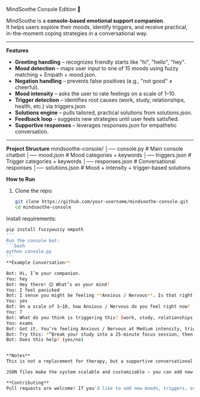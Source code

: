 MindSoothe Console Edition 💙

MindSoothe is a **console-based emotional support companion**.  
It helps users explore their moods, identify triggers, and receive practical, in-the-moment coping strategies in a conversational way.

---

**Features**
- **Greeting handling** – recognizes friendly starts like "hi", "hello", "hey".
- **Mood detection** – maps user input to one of 15 moods using fuzzy matching + Empath + mood.json.
- **Negation handling** – prevents false positives (e.g., "not good" ≠ cheerful).
- **Mood intensity** – asks the user to rate feelings on a scale of 1–10.
- **Trigger detection** – identifies root causes (work, study, relationships, health, etc.) via triggers.json.
- **Solutions engine** – pulls tailored, practical solutions from solutions.json.
- **Feedback loop** – suggests new strategies until user feels satisfied.
- **Supportive responses** – leverages responses.json for empathetic conversation.

---

**Project Structure**
mindsoothe-console/
│── console.py # Main console chatbot
│── mood.json # Mood categories + keywords
│── triggers.json # Trigger categories + keywords
│── responses.json # Conversational responses
│── solutions.json # Mood + intensity + trigger-based solutions



 **How to Run**
1. Clone the repo:
   ```bash
   git clone https://github.com/your-username/mindsoothe-console.git
   cd mindsoothe-console
   
Install requirements:
```bash
pip install fuzzywuzzy empath
'''
Run the console bot:
```bash
python console.py
'''
**Example Conversation**

Bot: Hi, I’m your companion.
You: hey
Bot: Hey there! 😊 What’s on your mind?
You: I feel panicked
Bot: I sense you might be feeling **Anxious / Nervous**. Is that right? (yes/no)
You: yes
Bot: On a scale of 1–10, how Anxious / Nervous do you feel right now?
You: 7
Bot: What do you think is triggering this? (work, study, relationships, health, etc.)
You: exams
Bot: Got it. You’re feeling Anxious / Nervous at Medium intensity, triggered by Study.
Bot: Try this: *“Break your study into a 25-minute focus session, then take a 5-minute pause.”*
Bot: Does this help? (yes/no)


**Notes**
This is not a replacement for therapy, but a supportive conversational tool.

JSON files make the system scalable and customizable — you can add new moods, triggers, and solutions anytime.

**Contributing**
Pull requests are welcome! If you'd like to add new moods, triggers, or coping strategies, just edit the corresponding JSON files and submit a PR.
